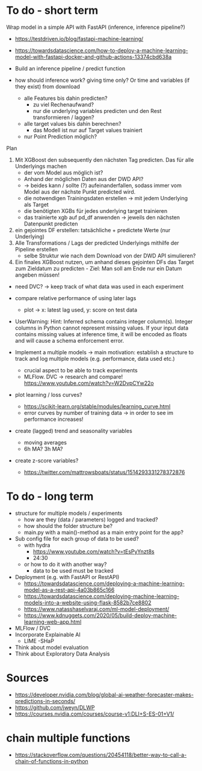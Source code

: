 # To do - short term

Wrap model in a simple API with FastAPI (inference, inference pipeline?)
- https://testdriven.io/blog/fastapi-machine-learning/
- https://towardsdatascience.com/how-to-deploy-a-machine-learning-model-with-fastapi-docker-and-github-actions-13374cbd638a
- Build an inference pipeline / predict function

- how should inference work? giving time only? Or time and variables (if they exist) from download
    - alle Features bis dahin predicten? 
        - zu viel Rechenaufwand?
        - nur die underlying variables predicten und den Rest transformieren / laggen?
    - alle target values bis dahin berechnen?
        - das Modell ist nur auf Target values trainiert
    - nur Point Prediction möglich?

Plan
1. Mit XGBoost den subsequently den nächsten Tag predicten. Das für alle Underlyings machen
    - der vom Model aus möglich ist?
    - Anhand der möglichen Daten aus der DWD API?
    - -> beides kann / sollte (?) aufeinanderfallen, sodass immer vom Model aus der nächste Punkt predicted wird.
    - die notwendigen Trainingsdaten erstellen -> mit jedem Underlying als Target
    - die benötigten XGBs für jedes underlying target trainieren
    - das trainierte xgb auf pd_df anwenden -> jeweils den nächsten Datenpunkt predicten
3. ein gejointes DF erstellen: tatsächliche + predictete Werte (nur Underlying)
4. Alle Transformations / Lags der predicted Underlyings mithilfe der Pipeline erstellen
    - selbe Struktur wie nach dem Download von der DWD API simulieren?
  5. Ein finales XGBoost nutzen, um anhand dieses gejointen DFs das Target zum Zieldatum zu predicten
    - Ziel: Man soll am Ende nur ein Datum angeben müssen!





- need DVC? -> keep track of what data was used in each experiment
- compare relative performance of using later lags
    - plot -> x: latest lag used, y: score on test data
- UserWarning: Hint: Inferred schema contains integer column(s). Integer columns in Python cannot represent missing values. If your input data contains missing values at inference time, it will be encoded as floats and will cause a schema enforcement error.

- Implement a multiple models
    -> main motivation: establish a structure to track and log multiple models (e.g. performance, data used etc.)
    - crucial aspect to be able to track experiments
    - MLFlow. DVC -> research and compare! https://www.youtube.com/watch?v=W2DvpCYw22o 
- plot learning / loss curves?
    - https://scikit-learn.org/stable/modules/learning_curve.html
    - error curves by number of training data -> in order to see im performance increases!
- create (lagged) trend and seasonality variables
    - moving averages
    - 6h MA? 3h MA?
- create z-score variables?
    - https://twitter.com/mattrowsboats/status/1514293331278372876 



# To do - long term
- structure for multiple models / experiments
    - how are they (data / parameters) logged and tracked?
    - how should the folder structure be?
    - main.py with a main()-method as a main entry point for the app?
- Sub config file for each group of data to be used?
    - with hydra
        - https://www.youtube.com/watch?v=tEsPyYnzt8s
        - 24:30
    - or how to do it with another way?
        - data to be used must be tracked
- Deployment (e.g. with FastAPI or RestAPI)
    - https://towardsdatascience.com/deploying-a-machine-learning-model-as-a-rest-api-4a03b865c166
    - https://towardsdatascience.com/deploying-machine-learning-models-into-a-website-using-flask-8582b7ce8802
    - https://www.natasshaselvaraj.com/ml-model-deployment/
    - https://www.kdnuggets.com/2020/05/build-deploy-machine-learning-web-app.html
- MLFlow / DVC
- Incorporate Explainable AI
    - LIME
    -SHaP
- Think about model evaluation
- Think about Exploratory Data Analysis


# Sources
- https://developer.nvidia.com/blog/global-ai-weather-forecaster-makes-predictions-in-seconds/ 
- https://github.com/jweyn/DLWP 
- https://courses.nvidia.com/courses/course-v1:DLI+S-ES-01+V1/

# chain multiple functions
- https://stackoverflow.com/questions/20454118/better-way-to-call-a-chain-of-functions-in-python
